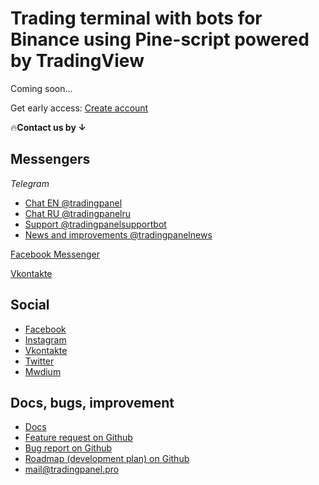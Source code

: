 # Trading terminal with bots for Binance using Pine-script powered by TradingView

Coming soon...

Get early access: [Create account](https://tradingpanel.pro/register)

🔥**Contact us by ↓**

## Messengers

*Telegram*

* [Chat EN @tradingpanel](https://t.me/tradingpanel)
* [Chat RU @tradingpanelru](https://t.me/tradingpanelru)
* [Support @tradingpanelsupportbot](https://t.me/tradingpanelsupportbot)
* [News and improvements @tradingpanelnews](https://t.me/tradingpanelnews)

[Facebook Messenger](https://m.me/107842180549022)

[Vkontakte](https://vk.me/club183364044)

<!-- [Viber (open on the pnone)](https://tinyurl.com/yxjop8lo) -->

## Social

* [Facebook](https://www.facebook.com/tradingpanel)
* [Instagram](https://www.instagram.com/tradingpanel)
* [Vkontakte](https://vk.com/tradingpanel)
* [Twitter](https://twitter.com/tradingpanel)
* [Mwdium](https://medium.com/@tradingpanel)

## Docs, bugs, improvement

* [Docs](https://docs.tradingpanel.pro)
* [Feature request on Github](https://github.com/tradingpanel/TradingPanel/issues/new?assignees=tradingpanel&labels=enhancement&template=feature_request.md)
* [Bug report on Github](https://github.com/tradingpanel/TradingPanel/issues/new?assignees=tradingpanel&labels=bug&template=bug_report.md&title=)
* [Roadmap (development plan) on Github](https://github.com/tradingpanel/TradingPanel/projects/1)
* mail@tradingpanel.pro
